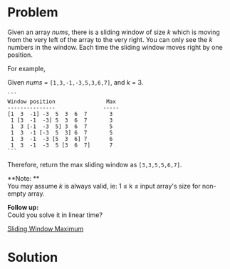 
# Problem

Given an array _nums_, there is a sliding window of size _k_ which is moving
from the very left of the array to the very right. You can only see the _k_
numbers in the window. Each time the sliding window moves right by one
position.

For example,

Given _nums_ = `[1,3,-1,-3,5,3,6,7]`, and _k_ = 3.

    ```
    Window position                Max
    ---------------               -----
    [1  3  -1] -3  5  3  6  7       3
     1 [3  -1  -3] 5  3  6  7       3
     1  3 [-1  -3  5] 3  6  7       5
     1  3  -1 [-3  5  3] 6  7       5
     1  3  -1  -3 [5  3  6] 7       6
     1  3  -1  -3  5 [3  6  7]      7
    ```

Therefore, return the max sliding window as `[3,3,5,5,6,7]`.

**Note: **  
You may assume _k_ is always valid, ie: 1 ≤ k ≤ input array's size for non-
empty array.

**Follow up:**  
Could you solve it in linear time?



[Sliding Window Maximum](https://leetcode.com/problems/sliding-window-maximum)

# Solution



